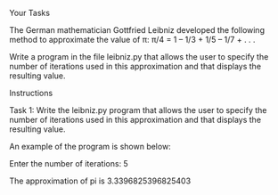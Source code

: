 Your Tasks

The German mathematician Gottfried Leibniz developed the 
following method to approximate the value of 
π: π/4 = 1 – 1/3 + 1/5 – 1/7 + . . .

Write a program in the file leibniz.py that allows the user to
specify the number of iterations used in this approximation and that 
displays the resulting value. 

Instructions

Task 1: Write the leibniz.py program that allows the user to specify 
the number of iterations used in this approximation and that displays 
the resulting value.

An example of the program is shown below:

Enter the number of iterations: 5

The approximation of pi is 3.3396825396825403
